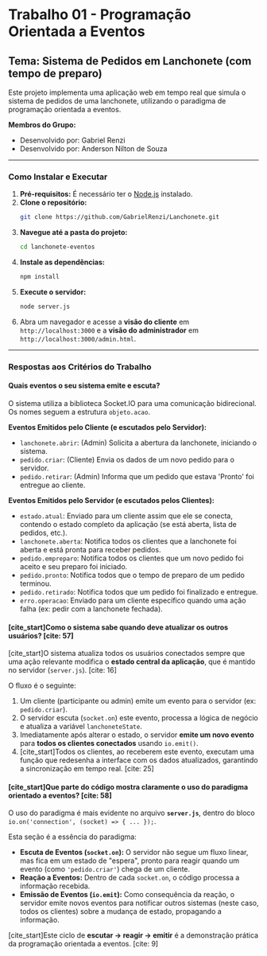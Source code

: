 # Trabalho 01 - Programação Orientada a Eventos
## Tema: Sistema de Pedidos em Lanchonete (com tempo de preparo)

Este projeto implementa uma aplicação web em tempo real que simula o sistema de pedidos de uma lanchonete, utilizando o paradigma de programação orientada a eventos.

**Membros do Grupo:**
- Desenvolvido por: Gabriel Renzi
- Desenvolvido por: Anderson Nilton de Souza

---

### Como Instalar e Executar

1.  **Pré-requisitos:** É necessário ter o [Node.js](https://nodejs.org/) instalado.
2.  **Clone o repositório:**
    ```bash
    git clone https://github.com/GabrielRenzi/Lanchonete.git
    ```
3.  **Navegue até a pasta do projeto:**
    ```bash
    cd lanchonete-eventos
    ```
4.  **Instale as dependências:**
    ```bash
    npm install
    ```
5.  **Execute o servidor:**
    ```bash
    node server.js
    ```
6.  Abra um navegador e acesse a **visão do cliente** em `http://localhost:3000` e a **visão do administrador** em `http://localhost:3000/admin.html`.

---

### Respostas aos Critérios do Trabalho

#### Quais eventos o seu sistema emite e escuta?

O sistema utiliza a biblioteca Socket.IO para uma comunicação bidirecional. Os nomes seguem a estrutura `objeto.acao`.

**Eventos Emitidos pelo Cliente (e escutados pelo Servidor):**
* `lanchonete.abrir`: (Admin) Solicita a abertura da lanchonete, iniciando o sistema.
* `pedido.criar`: (Cliente) Envia os dados de um novo pedido para o servidor.
* `pedido.retirar`: (Admin) Informa que um pedido que estava 'Pronto' foi entregue ao cliente.

**Eventos Emitidos pelo Servidor (e escutados pelos Clientes):**
* `estado.atual`: Enviado para um cliente assim que ele se conecta, contendo o estado completo da aplicação (se está aberta, lista de pedidos, etc.).
* `lanchonete.aberta`: Notifica todos os clientes que a lanchonete foi aberta e está pronta para receber pedidos.
* `pedido.empreparo`: Notifica todos os clientes que um novo pedido foi aceito e seu preparo foi iniciado.
* `pedido.pronto`: Notifica todos que o tempo de preparo de um pedido terminou.
* `pedido.retirado`: Notifica todos que um pedido foi finalizado e entregue.
* `erro.operacao`: Enviado para um cliente específico quando uma ação falha (ex: pedir com a lanchonete fechada).

#### [cite_start]Como o sistema sabe quando deve atualizar os outros usuários? [cite: 57]

[cite_start]O sistema atualiza todos os usuários conectados sempre que uma ação relevante modifica o **estado central da aplicação**, que é mantido no servidor (`server.js`). [cite: 16]

O fluxo é o seguinte:
1.  Um cliente (participante ou admin) emite um evento para o servidor (ex: `pedido.criar`).
2.  O servidor escuta (`socket.on`) este evento, processa a lógica de negócio e atualiza a variável `lanchoneteState`.
3.  Imediatamente após alterar o estado, o servidor **emite um novo evento** para **todos os clientes conectados** usando `io.emit()`.
4.  [cite_start]Todos os clientes, ao receberem este evento, executam uma função que redesenha a interface com os dados atualizados, garantindo a sincronização em tempo real. [cite: 25]

#### [cite_start]Que parte do código mostra claramente o uso do paradigma orientado a eventos? [cite: 58]

O uso do paradigma é mais evidente no arquivo **`server.js`**, dentro do bloco `io.on('connection', (socket) => { ... });`.

Esta seção é a essência do paradigma:
- **Escuta de Eventos (`socket.on`):** O servidor não segue um fluxo linear, mas fica em um estado de "espera", pronto para reagir quando um evento (como `'pedido.criar'`) chega de um cliente.
- **Reação a Eventos:** Dentro de cada `socket.on`, o código processa a informação recebida.
- **Emissão de Eventos (`io.emit`):** Como consequência da reação, o servidor emite novos eventos para notificar outros sistemas (neste caso, todos os clientes) sobre a mudança de estado, propagando a informação.

[cite_start]Este ciclo de **escutar -> reagir -> emitir** é a demonstração prática da programação orientada a eventos. [cite: 9]
